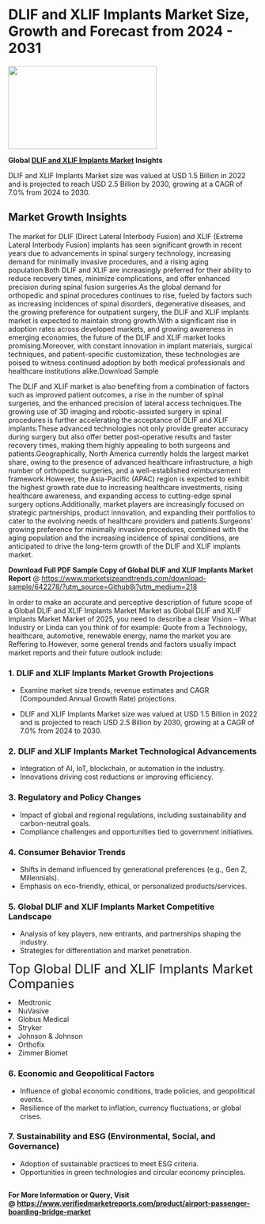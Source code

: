 <H1>DLIF and XLIF Implants Market Size, Growth and Forecast from 2024 - 2031</H1><img class="aligncenter size-medium wp-image-584254" src="https://thirdeyenews.in/wp-content/uploads/2024/09/Global-Market-Research-300x168.jpeg" alt="" width="300" height="168" /><p><strong>Global&nbsp;<a href="https://www.marketsizeandtrends.com/download-sample/642278/?utm_source=Github8j?utm_medium=218">DLIF and XLIF Implants Market</a> Insights</strong></p><p>DLIF and XLIF Implants Market size was valued at USD 1.5 Billion in 2022 and is projected to reach USD 2.5 Billion by 2030, growing at a CAGR of 7.0% from 2024 to 2030.</p><p><h2>Market Growth Insights</h2> <p>The market for DLIF (Direct Lateral Interbody Fusion) and XLIF (Extreme Lateral Interbody Fusion) implants has seen significant growth in recent years due to advancements in spinal surgery technology, increasing demand for minimally invasive procedures, and a rising aging population.Both DLIF and XLIF are increasingly preferred for their ability to reduce recovery times, minimize complications, and offer enhanced precision during spinal fusion surgeries.As the global demand for orthopedic and spinal procedures continues to rise, fueled by factors such as increasing incidences of spinal disorders, degenerative diseases, and the growing preference for outpatient surgery, the DLIF and XLIF implants market is expected to maintain strong growth.With a significant rise in adoption rates across developed markets, and growing awareness in emerging economies, the future of the DLIF and XLIF market looks promising.Moreover, with constant innovation in implant materials, surgical techniques, and patient-specific customization, these technologies are poised to witness continued adoption by both medical professionals and healthcare institutions alike.Download Sample </p> <p>The DLIF and XLIF market is also benefiting from a combination of factors such as improved patient outcomes, a rise in the number of spinal surgeries, and the enhanced precision of lateral access techniques.The growing use of 3D imaging and robotic-assisted surgery in spinal procedures is further accelerating the acceptance of DLIF and XLIF implants.These advanced technologies not only provide greater accuracy during surgery but also offer better post-operative results and faster recovery times, making them highly appealing to both surgeons and patients.Geographically, North America currently holds the largest market share, owing to the presence of advanced healthcare infrastructure, a high number of orthopedic surgeries, and a well-established reimbursement framework.However, the Asia-Pacific (APAC) region is expected to exhibit the highest growth rate due to increasing healthcare investments, rising healthcare awareness, and expanding access to cutting-edge spinal surgery options.Additionally, market players are increasingly focused on strategic partnerships, product innovation, and expanding their portfolios to cater to the evolving needs of healthcare providers and patients.Surgeons’ growing preference for minimally invasive procedures, combined with the aging population and the increasing incidence of spinal conditions, are anticipated to drive the long-term growth of the DLIF and XLIF implants market.</p><p><span class=""><strong>Download Full PDF Sample Copy of Global DLIF and XLIF Implants Market Report</strong> @ <a href="https://www.marketsizeandtrends.com/download-sample/642278/?utm_source=Github8j?utm_medium=218" target="_blank">https://www.marketsizeandtrends.com/download-sample/642278/?utm_source=Github8j?utm_medium=218</a></span></p><p>In order to make an accurate and perceptive description of future scope of a Global&nbsp;DLIF and XLIF Implants Market Market as Global&nbsp;DLIF and XLIF Implants Market Market of 2025, you need to describe a clear Vision &ndash; What Industry or Linda can you think of for example: Quote from a Technology, healthcare, automotive, renewable energy, name the market you are Reffering to.However, some general trends and factors usually impact market reports and their future outlook include:</p><h3>1.&nbsp;<strong>DLIF and XLIF Implants Market Growth Projections</strong></h3><ul><li>Examine market size trends, revenue estimates and CAGR (Compounded Annual Growth Rate) projections.</li><li><p>DLIF and XLIF Implants Market size was valued at USD 1.5 Billion in 2022 and is projected to reach USD 2.5 Billion by 2030, growing at a CAGR of 7.0% from 2024 to 2030.</p></li></ul><h3>2.&nbsp;<strong>DLIF and XLIF Implants Market Technological Advancements</strong></h3><ul><li>Integration of AI, IoT, blockchain, or automation in the industry.</li><li>Innovations driving cost reductions or improving efficiency.</li></ul><h3>3.&nbsp;<strong>Regulatory and Policy Changes</strong></h3><ul><li>Impact of global and regional regulations, including sustainability and carbon-neutral goals.</li><li>Compliance challenges and opportunities tied to government initiatives.</li></ul><h3>4.&nbsp;<strong>Consumer Behavior Trends</strong></h3><ul><li>Shifts in demand influenced by generational preferences (e.g., Gen Z, Millennials).</li><li>Emphasis on eco-friendly, ethical, or personalized products/services.</li></ul><h3>5.&nbsp;<strong>Global DLIF and XLIF Implants Market Competitive Landscape</strong></h3><ul><li>Analysis of key players, new entrants, and partnerships shaping the industry.</li><li>Strategies for differentiation and market penetration.</li></ul><p data-pm-slice="1 1 []"><span style="color: inherit; font-family: inherit; font-size: 25px;">Top Global DLIF and XLIF Implants Market Companies</span></p><div class="" data-test-id=""><p><li>Medtronic</li><li> NuVasive</li><li> Globus Medical</li><li> Stryker</li><li> Johnson & Johnson</li><li> Orthofix</li><li> Zimmer Biomet</li></p></div><h3>6.&nbsp;<strong>Economic and Geopolitical Factors</strong></h3><ul><li>Influence of global economic conditions, trade policies, and geopolitical events.</li><li>Resilience of the market to inflation, currency fluctuations, or global crises.</li></ul><h3>7.&nbsp;<strong>Sustainability and ESG (Environmental, Social, and Governance)</strong></h3><ul><li>Adoption of sustainable practices to meet ESG criteria.</li><li>Opportunities in green technologies and circular economy principles.</li></ul><h2><strong style="font-size: 14px;">For More Information or Query, Visit @&nbsp;</strong><a style="background-color: #ffffff; font-size: 14px;" href="https://www.marketsizeandtrends.com/report/dlif-and-xlif-implants-market/" target="_blank">https://www.verifiedmarketreports.com/product/airport-passenger-boarding-bridge-market</a></h2>